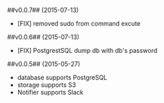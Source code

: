 ##v0.0.7## (2015-07-13)

- [FIX] removed sudo from command excute

##v0.0.6## (2015-07-13)

- [FIX] PostgrestSQL dump db with db's password

##v0.0.5## (2015-05-27)

- database supports PostgreSQL
- storage supports S3
- Notifier supports Slack